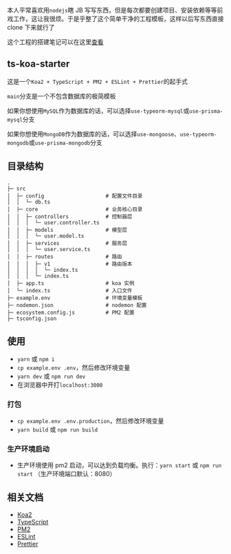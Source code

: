 本人平常喜欢用`nodejs`瞎 JB 写写东西，但是每次都要创建项目、安装依赖等等前戏工作，这让我很烦。于是乎整了这个简单干净的工程模板，这样以后写东西直接 clone 下来就行了

这个工程的搭建笔记可以在这里[查看](https://welives.github.io/blog/front-end/nodejs/koa/%E6%90%AD%E5%BB%BA%E9%A1%B9%E7%9B%AE.html)

## ts-koa-starter

这是一个`Koa2 + TypeScript + PM2 + ESLint + Prettier`的起手式

`main`分支是一个不包含数据库的极简模板

如果你想使用`MySQL`作为数据库的话，可以选择`use-typeorm-mysql`或`use-prisma-mysql`分支

如果你想使用`MongoDB`作为数据库的话，可以选择`use-mongoose`、`use-typeorm-mongodb`或`use-prisma-mongodb`分支

## 目录结构

```
.
├─ src
│  ├─ config                    # 配置文件目录
│  │  └─ db.ts
│  ├─ core                      # 业务核心目录
│  │  ├─ controllers            # 控制器层
│  │  │  └─ user.controller.ts
│  │  ├─ models                 # 模型层
│  │  │  └─ user.model.ts
│  │  ├─ services               # 服务层
│  │  │  └─ user.service.ts
│  │  ├─ routes                 # 路由
│  │  │  ├─ v1                  # 路由版本
│  │  │  │  └─ index.ts
│  │  │  └─ index.ts
│  ├─ app.ts                    # koa 实例
│  └─ index.ts                  # 入口文件
├─ example.env                  # 环境变量模板
├─ nodemon.json                 # nodemon 配置
├─ ecosystem.config.js          # PM2 配置
├─ tsconfig.json
```

## 使用

- `yarn` 或 `npm i`
- `cp example.env .env`，然后修改环境变量
- `yarn dev` 或 `npm run dev`
- 在浏览器中开打`localhost:3000`

### 打包

- `cp example.env .env.production`，然后修改环境变量
- `yarn build` 或 `npm run build`

### 生产环境启动

- 生产环境使用 pm2 启动，可以达到负载均衡。执行：`yarn start` 或 `npm run start` （生产环境端口默认：8080）

## 相关文档

- [Koa2](https://koa.nodejs.cn/)
- [TypeScript](https://www.tslang.cn/)
- [PM2](https://pm2.fenxianglu.cn/)
- [ESLint](https://eslint.nodejs.cn/)
- [Prettier](https://prettier.nodejs.cn/)
